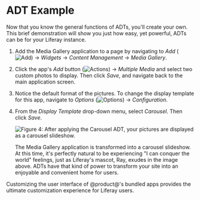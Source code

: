 # ADT Example

Now that you know the general functions of ADTs, you'll create your own. This
brief demonstration will show you just how easy, yet powerful, ADTs can be for
your Liferay instance.

1.  Add the Media Gallery application to a page by navigating to *Add*
    (![Add](../../images/icon-control-menu-add.png)) &rarr; *Widgets*
    &rarr; *Content Management* &rarr; *Media Gallery*.

2.  Click the app's *Add* button (![Actions](../../images/icon-app-add.png))
    &rarr; *Multiple Media* and select two custom photos to display. Then click
    *Save*, and navigate back to the main application screen.

3.  Notice the default format of the pictures. To change the display template 
    for this app, navigate to *Options*
    (![Options](../../images/icon-app-options.png)) &rarr; *Configuration*.

4.  From the *Display Template* drop-down menu, select *Carousel*. Then click
    *Save*.

	![Figure 4: After applying the Carousel ADT, your pictures are displayed as a carousel slideshow.](../../images/adt-carousel.png)

	The Media Gallery application is transformed into a carousel slideshow. At
	this time, it's perfectly natural to be experiencing "I can conquer the
	world" feelings, just as Liferay's mascot, Ray, exudes in the image above.
	ADTs have that kind of power to transform your site into an enjoyable and
	convenient home for users.

Customizing the user interface of @product@'s bundled apps provides the ultimate
customization experience for Liferay users.
